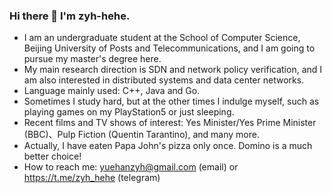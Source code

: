 ### Hi there 👋 I'm zyh-hehe.
 - I am an undergraduate student at the School of Computer Science, Beijing University of Posts and Telecommunications, and I am going to pursue my master's degree here.
 - My main research direction is SDN and network policy verification, and I am also interested in distributed systems and data center networks.
 - Language mainly used: C++, Java and Go.
 - Sometimes I study hard, but at the other times I indulge myself, such as playing games on my PlayStation5 or just sleeping.
 - Recent films and TV shows of interest: Yes Minister/Yes Prime Minister (BBC)、Pulp Fiction (Quentin Tarantino), and many more.
 - Actually, I have eaten Papa John's pizza only once. Domino is a much better choice!
 - How to reach me: yuehanzyh@gmail.com (email) or https://t.me/zyh_hehe (telegram) 

<!--
**zyh-hehe/zyh-hehe** is a ✨ _special_ ✨ repository because its `README.md` (this file) appears on your GitHub profile.

Here are some ideas to get you started:

- 🔭 I’m currently working on ...
- 🌱 I’m currently learning ...
- 👯 I’m looking to collaborate on ...
- 🤔 I’m looking for help with ...
- 💬 Ask me about ...
- 📫 How to reach me: ...
- 😄 Pronouns: ...
- ⚡ Fun fact: ...
-->
